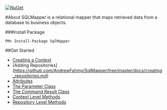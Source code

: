 [![NuGet](https://img.shields.io/nuget/v/SqlMapper.svg)](https://www.nuget.org/packages/SqlMapper/)

#About
SQLMapper is a relational mapper that maps retrieved data from a database to business objects.

###Install Package
```
PM> Install-Package SqlMapper
```

##Get Started
* [Creating a Context](https://github.com/AndrewFahmy/SqlMapper/tree/master/docs/context.md)
* [Adding Repositories] (https://github.com/AndrewFahmy/SqlMapper/tree/master/docs/creating_repositories.md)
* [Attributes](https://github.com/AndrewFahmy/SqlMapper/blob/master/docs/mapping_attribute.md)
* [The Parameter Class](https://github.com/AndrewFahmy/SqlMapper/blob/master/docs/parameter.md)
* [The Command Result Class](https://github.com/AndrewFahmy/SqlMapper/blob/master/docs/command_result.md)
* [Context Level Methods](https://github.com/AndrewFahmy/SqlMapper/tree/master/docs/context_methods.md)
* [Repository Level Methods](https://github.com/AndrewFahmy/SqlMapper/tree/master/docs/repository_methods.md)
